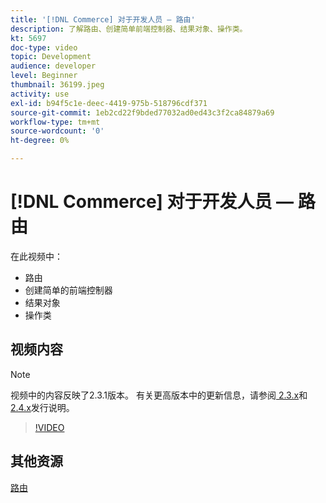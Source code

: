 ```yaml
---
title: '[!DNL Commerce] 对于开发人员 — 路由'
description: 了解路由、创建简单前端控制器、结果对象、操作类。
kt: 5697
doc-type: video
topic: Development
audience: developer
level: Beginner
thumbnail: 36199.jpeg
activity: use
exl-id: b94f5c1e-deec-4419-975b-518796cdf371
source-git-commit: 1eb2cd22f9bded77032ad0ed43c3f2ca84879a69
workflow-type: tm+mt
source-wordcount: '0'
ht-degree: 0%

---
```


# [!DNL Commerce] 对于开发人员 — 路由

在此视频中：

- 路由
- 创建简单的前端控制器
- 结果对象
- 操作类

## 视频内容

>[!NOTE]
>
>视频中的内容反映了2.3.1版本。 有关更高版本中的更新信息，请参阅[ 2.3.x](https://devdocs.magento.com/guides/v2.3/release-notes/bk-release-notes.html)和[ 2.4.x](https://devdocs.magento.com/guides/v2.4/release-notes/bk-release-notes.html)发行说明。

>[!VIDEO](https://video.tv.adobe.com/v/36199?quality=12&learn=on)

## 其他资源

[路由](https://devdocs.magento.com/guides/v2.4/extension-dev-guide/routing.html)
